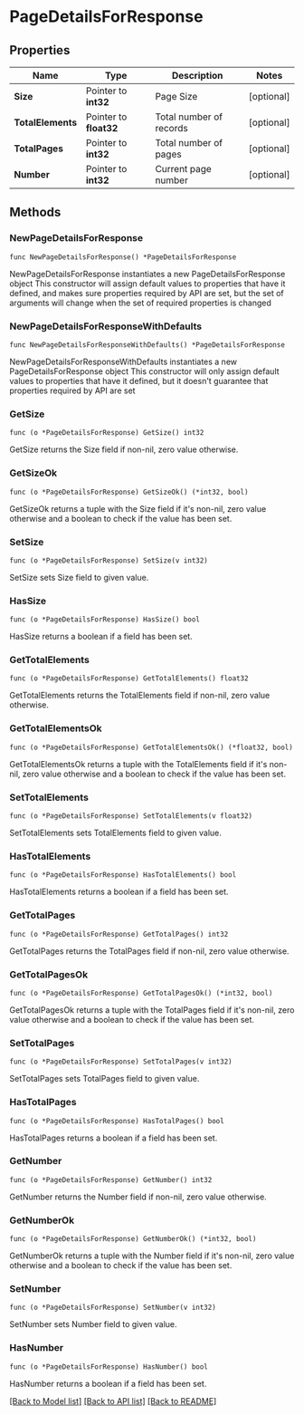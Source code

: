 # PageDetailsForResponse

## Properties

Name | Type | Description | Notes
------------ | ------------- | ------------- | -------------
**Size** | Pointer to **int32** | Page Size | [optional] 
**TotalElements** | Pointer to **float32** | Total number of records | [optional] 
**TotalPages** | Pointer to **int32** | Total number of pages | [optional] 
**Number** | Pointer to **int32** | Current page number | [optional] 

## Methods

### NewPageDetailsForResponse

`func NewPageDetailsForResponse() *PageDetailsForResponse`

NewPageDetailsForResponse instantiates a new PageDetailsForResponse object
This constructor will assign default values to properties that have it defined,
and makes sure properties required by API are set, but the set of arguments
will change when the set of required properties is changed

### NewPageDetailsForResponseWithDefaults

`func NewPageDetailsForResponseWithDefaults() *PageDetailsForResponse`

NewPageDetailsForResponseWithDefaults instantiates a new PageDetailsForResponse object
This constructor will only assign default values to properties that have it defined,
but it doesn't guarantee that properties required by API are set

### GetSize

`func (o *PageDetailsForResponse) GetSize() int32`

GetSize returns the Size field if non-nil, zero value otherwise.

### GetSizeOk

`func (o *PageDetailsForResponse) GetSizeOk() (*int32, bool)`

GetSizeOk returns a tuple with the Size field if it's non-nil, zero value otherwise
and a boolean to check if the value has been set.

### SetSize

`func (o *PageDetailsForResponse) SetSize(v int32)`

SetSize sets Size field to given value.

### HasSize

`func (o *PageDetailsForResponse) HasSize() bool`

HasSize returns a boolean if a field has been set.

### GetTotalElements

`func (o *PageDetailsForResponse) GetTotalElements() float32`

GetTotalElements returns the TotalElements field if non-nil, zero value otherwise.

### GetTotalElementsOk

`func (o *PageDetailsForResponse) GetTotalElementsOk() (*float32, bool)`

GetTotalElementsOk returns a tuple with the TotalElements field if it's non-nil, zero value otherwise
and a boolean to check if the value has been set.

### SetTotalElements

`func (o *PageDetailsForResponse) SetTotalElements(v float32)`

SetTotalElements sets TotalElements field to given value.

### HasTotalElements

`func (o *PageDetailsForResponse) HasTotalElements() bool`

HasTotalElements returns a boolean if a field has been set.

### GetTotalPages

`func (o *PageDetailsForResponse) GetTotalPages() int32`

GetTotalPages returns the TotalPages field if non-nil, zero value otherwise.

### GetTotalPagesOk

`func (o *PageDetailsForResponse) GetTotalPagesOk() (*int32, bool)`

GetTotalPagesOk returns a tuple with the TotalPages field if it's non-nil, zero value otherwise
and a boolean to check if the value has been set.

### SetTotalPages

`func (o *PageDetailsForResponse) SetTotalPages(v int32)`

SetTotalPages sets TotalPages field to given value.

### HasTotalPages

`func (o *PageDetailsForResponse) HasTotalPages() bool`

HasTotalPages returns a boolean if a field has been set.

### GetNumber

`func (o *PageDetailsForResponse) GetNumber() int32`

GetNumber returns the Number field if non-nil, zero value otherwise.

### GetNumberOk

`func (o *PageDetailsForResponse) GetNumberOk() (*int32, bool)`

GetNumberOk returns a tuple with the Number field if it's non-nil, zero value otherwise
and a boolean to check if the value has been set.

### SetNumber

`func (o *PageDetailsForResponse) SetNumber(v int32)`

SetNumber sets Number field to given value.

### HasNumber

`func (o *PageDetailsForResponse) HasNumber() bool`

HasNumber returns a boolean if a field has been set.


[[Back to Model list]](../README.md#documentation-for-models) [[Back to API list]](../README.md#documentation-for-api-endpoints) [[Back to README]](../README.md)


